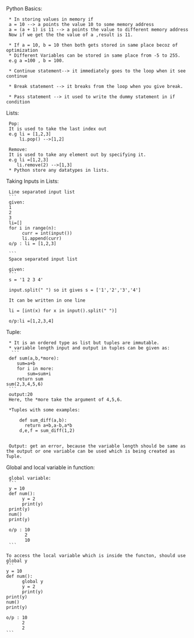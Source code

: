 Python Basics:

     * In storing values in memory if 
     a = 10 --> a points the value 10 to some memory address 
     a = (a + 1) is 11 --> a points the value to different memory address
     Now if we get the the value of a ,result is 11.
 
     * If a = 10, b = 10 then both gets stored in same place becoz of optimization 
     * Different Variables can be stored in same place from -5 to 255.
     e.g a =100 , b = 100.
     
     * Continue statement--> it immediately goes to the loop when it see continue
     
     * Break statement --> it breaks from the loop when you give break.
     
     * Pass statement --> it used to write the dummy statement in if condition 
     
     
   
Lists:
     
     Pop:
     It is used to take the last index out
     e.g li = [1,2,3] 
         li.pop() -->[1,2]
        
     Remove:
     It is used to take any element out by specifying it.
     e.g li =[1,2,3]
        li.remove(2) -->[1,3]
     * Python store any datatypes in lists.
     
     
Taking Inputs in Lists:

     Line separated input list 
     ```
     given:
     1
     2
     3
     li=[]
     for i in range(n):
          curr = int(input())
          li.append(curr)
     o/p : li = [1,2,3]
     
     ```
     Space separated input list
     
     given:
     ``` 
     s = '1 2 3 4'
     
     input.split(" ") so it gives s = ['1','2','3','4']
     
     It can be written in one line 
     
     li = [int(x) for x in input().split(" ")]
     
     o/p:li =[1,2,3,4]
     
     
     
     
Tuple:

     * It is an ordered type as list but tuples are immutable.
     * variable length input and output in tuples can be given as:
      ```
     def sum(a,b,*more):
        sum=a+b
        for i in more:
            sum=sum+i
        return sum
    sum(2,3,4,5,6)
     ```
     output:20
     Here, the *more take the argument of 4,5,6.

     *Tuples with some examples:
 ```
      def sum_diff(a,b):
        return a+b,a-b,a*b
      d,e,f = sum_diff(1,2)
  
```
     Output: get an error, because the variable length should be same as the output or one variable can be used which is being created as Tuple.


Global and local variable in function:

     global variable:
     ```
     y = 10
     def num():
          y = 2
          print(y)
     print(y)
     num()
     print(y)
     
     o/p : 10
           2
           10
     ```
     
    To access the local variable which is inside the functon, should use global y
    ```
    y = 10
    def num():
          global y
          y = 2
          print(y)
    print(y)
    num()
    print(y)
    
    o/p : 10
          2
          2
    ```



